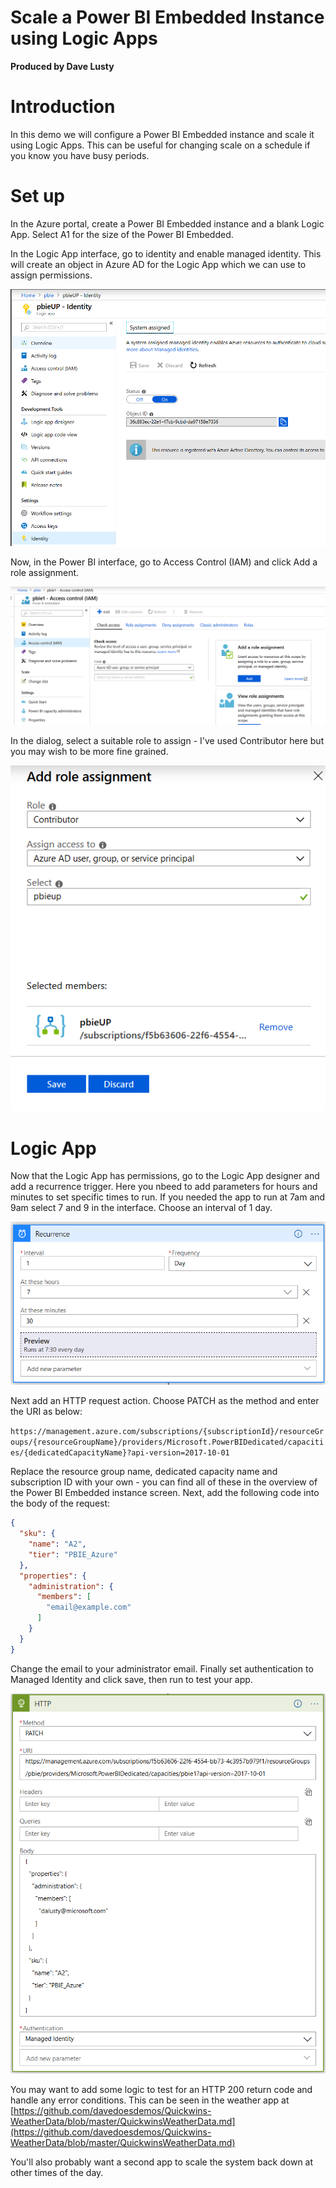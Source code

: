 # Scale a Power BI Embedded Instance using Logic Apps
**Produced by Dave Lusty**

# Introduction
In this demo we will configure a Power BI Embedded instance and scale it using Logic Apps. This can be useful for changing scale on a schedule if you know you have busy periods.

# Set up

In the Azure portal, create a Power BI Embedded instance and a blank Logic App. Select A1 for the size of the Power BI Embedded.

In the Logic App interface, go to identity and enable managed identity. This will create an object in Azure AD for the Logic App which we can use to assign permissions.

![managedIdentity.png](images/managedIdentity.png)

Now, in the Power BI interface, go to Access Control (IAM) and click Add a role assignment.

![addRoleAssignment.png](images/addRoleAssignment.png)

In the dialog, select a suitable role to assign - I've used Contributor here but you may wish to be more fine grained.

![addRole.png](images/addRole.png)

# Logic App

Now that the Logic App has permissions, go to the Logic App designer and add a recurrence trigger. Here you nbeed to add parameters for hours and minutes to set specific times to run. If you needed the app to run at 7am and 9am select 7 and 9 in the interface. Choose an interval of 1 day.

![recurrence.png](images/recurrence.png)

Next add an HTTP request action. Choose PATCH as the method and enter the URI as below:

```https://management.azure.com/subscriptions/{subscriptionId}/resourceGroups/{resourceGroupName}/providers/Microsoft.PowerBIDedicated/capacities/{dedicatedCapacityName}?api-version=2017-10-01```

Replace the resource group name, dedicated capacity name and subscription ID with your own - you can find all of these in the overview of the Power BI Embedded instance screen. Next, add the following code into the body of the request:

```JSON
{
  "sku": {
    "name": "A2",
    "tier": "PBIE_Azure"
  },
  "properties": {
    "administration": {
      "members": [
        "email@example.com"
      ]
    }
  }
}
```

Change the email to your administrator email. Finally set authentication to Managed Identity and click save, then run to test your app.

![httpTrigger.png](images/httpTrigger.png)

You may want to add some logic to test for an HTTP 200 return code and handle any error conditions. This can be seen in the weather app at [https://github.com/davedoesdemos/Quickwins-WeatherData/blob/master/QuickwinsWeatherData.md](https://github.com/davedoesdemos/Quickwins-WeatherData/blob/master/QuickwinsWeatherData.md)

You'll also probably want a second app to scale the system back down at other times of the day.